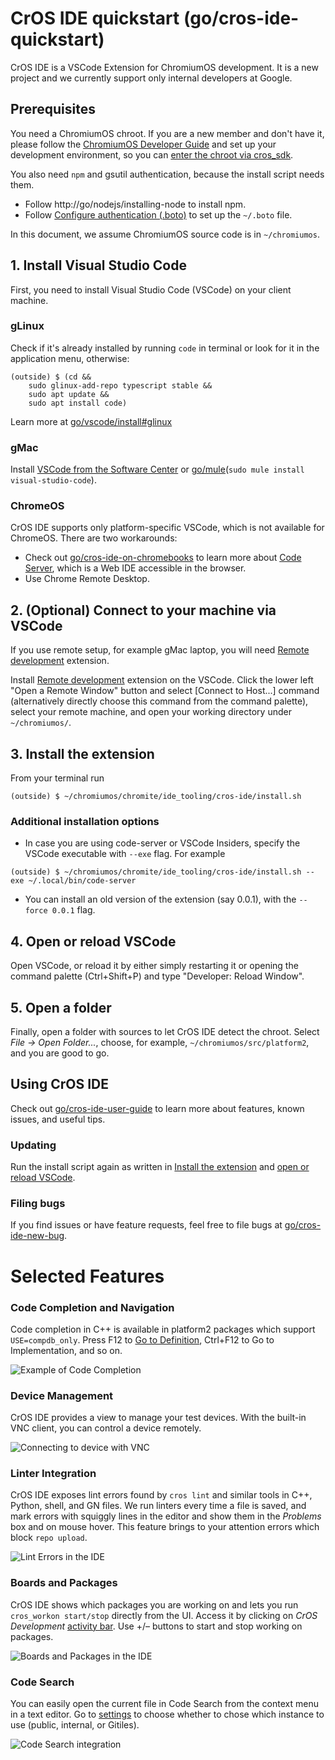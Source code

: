 # CrOS IDE quickstart (go/cros-ide-quickstart)

CrOS IDE is a VSCode Extension for ChromiumOS development. It is a new project
and we currently support only internal developers at Google.

## Prerequisites

You need a ChromiumOS chroot. If you are a new member and don't have it, please
follow the [ChromiumOS Developer Guide] and set up your development environment,
so you can [enter the chroot via cros_sdk].

You also need `npm` and gsutil authentication, because the install script needs
them.

-   Follow http://go/nodejs/installing-node to install npm.
-   Follow [Configure authentication (.boto)] to set up the `~/.boto` file.

In this document, we assume ChromiumOS source code is in `~/chromiumos`.

[chromiumos developer guide]: https://chromium.googlesource.com/chromiumos/docs/+/HEAD/developer_guide.md
[enter the chroot via cros_sdk]: https://chromium.googlesource.com/chromiumos/docs/+/HEAD/developer_guide.md#Enter-the-chroot
[configure authentication (.boto)]: https://chromium.googlesource.com/chromiumos/docs/+/HEAD/gsutil.md#setup

## 1. Install Visual Studio Code

First, you need to install Visual Studio Code (VSCode) on your client machine.

### gLinux

Check if it's already installed by running `code` in terminal or look for it in
the application menu, otherwise:

```shell
(outside) $ (cd &&
    sudo glinux-add-repo typescript stable &&
    sudo apt update &&
    sudo apt install code)
```

Learn more at [go/vscode/install#glinux]

[go/vscode/install#glinux]: http://go/vscode/install#glinux

### gMac

Install [VSCode from the Software Center] or
[go/mule](`sudo mule install visual-studio-code`).

[vscode from the software center]: http://go/softwarecenter/list//appid%3AMAC_OS-visual-studio-code/MAC_OS
[go/mule]: http://go/mule

### ChromeOS

CrOS IDE supports only platform-specific VSCode, which is not available for
ChromeOS. There are two workarounds:

-   Check out [go/cros-ide-on-chromebooks] to learn more about [Code Server],
    which is a Web IDE accessible in the browser.
-   Use Chrome Remote Desktop.

[go/cros-ide-on-chromebooks]: http://go/cros-ide-on-chromebooks
[code server]: https://github.com/coder/code-server

## 2. (Optional) Connect to your machine via VSCode

If you use remote setup, for example gMac laptop, you will need
[Remote development] extension.

Install [Remote development] extension on the VSCode. Click the lower left "Open
a Remote Window" button and select \[Connect to Host...\] command (alternatively
directly choose this command from the command palette), select your remote
machine, and open your working directory under `~/chromiumos/`.

[remote development]: https://marketplace.visualstudio.com/items?itemName=ms-vscode-remote.vscode-remote-extensionpack

## 3. Install the extension

From your terminal run

```shell
(outside) $ ~/chromiumos/chromite/ide_tooling/cros-ide/install.sh
```

### Additional installation options

-   In case you are using code-server or VSCode Insiders, specify the VSCode
    executable with `--exe` flag. For example

```shell
(outside) $ ~/chromiumos/chromite/ide_tooling/cros-ide/install.sh --exe ~/.local/bin/code-server
```

-   You can install an old version of the extension (say 0.0.1), with the
    `--force 0.0.1` flag.

## 4. Open or reload VSCode

Open VSCode, or reload it by either simply restarting it or opening the command
palette (Ctrl+Shift+P) and type "Developer: Reload Window".

## 5. Open a folder

Finally, open a folder with sources to let CrOS IDE detect the chroot. Select
*File &rarr; Open Folder...*, choose, for example, `~/chromiumos/src/platform2`,
and you are good to go.

## Using CrOS IDE

Check out [go/cros-ide-user-guide] to learn more about features, known issues,
and useful tips.

[go/cros-ide-user-guide]: http://go/cros-ide-user-guide

### Updating

Run the install script again as written in
[Install the extension](#3_install-the-extension) and
[open or reload VSCode](#4_open-or-reload-vscode).

### Filing bugs

If you find issues or have feature requests, feel free to file bugs at
[go/cros-ide-new-bug].

[go/cros-ide-new-bug]: http://go/cros-ide-new-bug

# Selected Features

### Code Completion and Navigation

Code completion in C++ is available in platform2 packages which support
`USE=compdb_only`. Press F12 to [Go to Definition], Ctrl+F12 to Go to
Implementation, and so on.

![Example of Code Completion](https://storage.googleapis.com/chromeos-velocity/ide/img/code-completion.gif)

[go to definition]: https://code.visualstudio.com/docs/editor/editingevolved#_go-to-definition

### Device Management

CrOS IDE provides a view to manage your test devices. With the built-in VNC
client, you can control a device remotely.

![Connecting to device with VNC](https://storage.googleapis.com/chromeos-velocity/ide/img/vnc-viewer.gif)

### Linter Integration

CrOS IDE exposes lint errors found by `cros lint` and similar tools in C++,
Python, shell, and GN files. We run linters every time a file is saved, and mark
errors with squiggly lines in the editor and show them in the *Problems* box and
on mouse hover. This feature brings to your attention errors which block `repo
upload`.

![Lint Errors in the IDE](https://storage.googleapis.com/chromeos-velocity/ide/img/lint-virtual.png)

### Boards and Packages

CrOS IDE shows which packages you are working on and lets you run `cros_workon
start/stop` directly from the UI. Access it by clicking on *CrOS Development*
[activity bar]. Use +/– buttons to start and stop working on packages.

![Boards and Packages in the IDE](https://storage.googleapis.com/chromeos-velocity/ide/img/boards-and-packages.gif)

[activity bar]: https://code.visualstudio.com/docs/getstarted/userinterface

### Code Search

You can easily open the current file in Code Search from the context menu in a
text editor. Go to [settings] to choose whether to chose which instance to use
(public, internal, or Gitiles).

![Code Search integration](https://storage.googleapis.com/chromeos-velocity/ide/img/code-search.gif)

[settings]: https://code.visualstudio.com/docs/getstarted/settings
